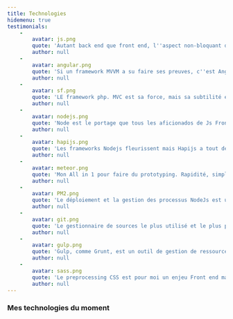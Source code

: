 ```yaml
---
title: Technologies
hidemenu: true
testimonials:
    -
        avatar: js.png
        quote: 'Autant back end que front end, l''aspect non-bloquant de ce language a un charme incontestable. Grace à ES6, l''évolution des navigateurs, et Node, l''avenir du JS est assuré.'
        author: null
    -
        avatar: angular.png
        quote: 'Si un framework MVVM a su faire ses preuves, c''est Angular. La communauté est une de ses forces incontestable. Un de mes choix courants d''une librairie JS.' 
        author: null
    -
        avatar: sf.png
        quote: 'LE framework php. MVC est sa force, mais sa subtilité et sa facilité sont de loin ses atouts majeur.'
        author: null
    -
        avatar: nodejs.png
        quote: 'Node est le portage que tous les aficionados de Js Front attendaient depuis longtemps. Les possibilités sont infinies !'
        author: null
    -
        avatar: hapijs.png
        quote: 'Les frameworks Nodejs fleurissent mais Hapijs a tout de suite retenu mon attention. Pour les APIS Rest, je reste un happy fan de Hapi.'
        author: null
    -
        avatar: meteor.png
        quote: 'Mon All in 1 pour faire du prototyping. Rapidité, simplicité et efficacité. The best.'
        author: null
    -
        avatar: PM2.png
        quote: 'Le déploiement et la gestion des processus NodeJs est une problématique Devops. Mais impossible de ne pas mentionner PM2. En cluster pour app Stateless pour une répartition processeur ulta simple, monitoring, etc; tout y est en une minute.'
        author: null
    -
        avatar: git.png
        quote: 'Le gestionnaire de sources le plus utilisé et le plus populaire. Je ne pourrai clairement pas m''en passer et c''est tant mieux !'
        author: null
    -
        avatar: gulp.png
        quote: 'Gulp, comme Grunt, est un outil de gestion de ressource. Indispensable aujourd''hui pour construire une stack front-end évoluée. Puissant simple et efficace.'
        author: null
    -
        avatar: sass.png
        quote: 'Le preprocessing CSS est pour moi un enjeu Front end majeur lors de développement de site d''envergure. Utiliser un framework SASS pérénise et facilite le développement par 10.'
        author: null
---
```


### Mes technologies du moment
